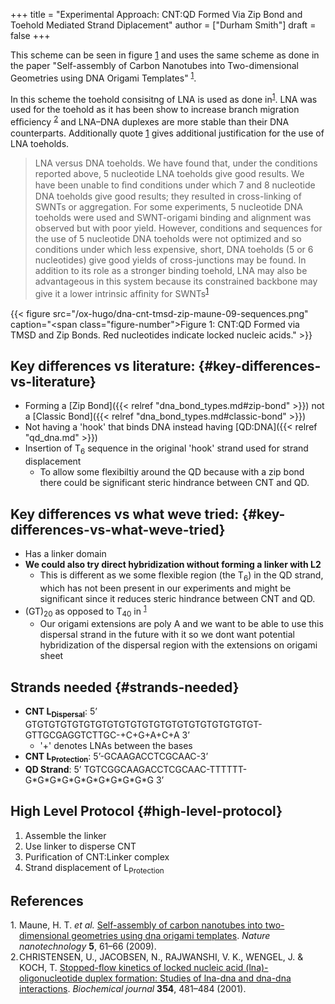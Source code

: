 +++
title = "Experimental Approach: CNT:QD Formed Via Zip Bond and Toehold Mediated Strand Diplacement"
author = ["Durham Smith"]
draft = false
+++

This scheme can be seen in figure [1](#figure--fig:TMSD-CNT-QD) and uses the same scheme as done in the paper "Self-assembly of Carbon Nanotubes into Two-dimensional Geometries using DNA Origami Templates" <sup><a href="#citeproc_bib_item_1">1</a></sup>.

In this scheme the toehold consisitng of LNA is used as done in<sup><a href="#citeproc_bib_item_1">1</a></sup>.  LNA was used for the toehold as it has been show to increase branch migration efﬁciency <sup><a href="#citeproc_bib_item_2">2</a></sup> and LNA–DNA duplexes are more stable than their DNA counterparts. Additionally quote [1](#orgb6f4207) gives additional justification for the use of LNA toeholds.

> LNA versus DNA toeholds. We have found that, under the conditions reported above, 5 nucleotide LNA toeholds give good results. We have been unable to ﬁnd conditions under which 7 and 8 nucleotide DNA toeholds give good results; they resulted in cross-linking of SWNTs or aggregation. For some experiments, 5 nucleotide DNA toeholds were used and SWNT-origami binding and alignment was observed but with poor yield. However, conditions and sequences for the use of 5 nucleotide DNA toeholds were not optimized and so conditions under which less expensive, short, DNA toeholds (5 or 6 nucleotides) give good yields of cross-junctions may be found. In addition to its role as a stronger binding toehold, LNA may also be advantageous in this system because its constrained backbone may give it a lower intrinsic afﬁnity for SWNTs<sup><a href="#citeproc_bib_item_1">1</a></sup>

<a id="figure--fig:TMSD-CNT-QD"></a>

{{< figure src="/ox-hugo/dna-cnt-tmsd-zip-maune-09-sequences.png" caption="<span class=\"figure-number\">Figure 1: </span>CNT:QD Formed via TMSD and Zip Bonds. Red nucleotides indicate locked nucleic acids." >}}


## Key differences vs literature: {#key-differences-vs-literature}

-   Forming a [Zip Bond]({{< relref "dna_bond_types.md#zip-bond" >}}) not a [Classic Bond]({{< relref "dna_bond_types.md#classic-bond" >}})
-   Not having a 'hook' that binds DNA instead having [QD:DNA]({{< relref "qd_dna.md" >}})
-   Insertion of T<sub>6</sub> sequence in the original 'hook' strand used for strand displacement
    -   To allow some flexibiltiy around the QD because with a zip bond there could be significant steric hindrance between CNT and QD.


## Key differences vs what weve tried: {#key-differences-vs-what-weve-tried}

-   Has a linker domain
-   **We could also try direct hybridization without forming a linker with L2**
    -   This is different as we some flexible region (the T<sub>6</sub>) in the QD strand, which has not been present in our experiments and might be significant since it reduces steric hindrance between CNT and QD.
-   (GT)<sub>20</sub> as opposed to T<sub>40</sub> in <sup><a href="#citeproc_bib_item_1">1</a></sup>
    -   Our origami extensions are poly A and we want to be able to use this dispersal strand in the future with it so we dont want potential hybridization of the dispersal region with the extensions on origami sheet


## Strands needed {#strands-needed}

-   **CNT L<sub>Dispersal</sub>**: 5ʼ GTGTGTGTGTGTGTGTGTGTGTGTGTGTGTGTGTGTGTGT-GTTGCGAGGTCTTGC-+C+G+A+C+A 3ʼ
    -   '+' denotes LNAs between the bases
-   **CNT L<sub>Protection</sub>**: 5ʼ-GCAAGACCTCGCAAC-3ʼ
-   **QD Strand**: 5ʼ TGTCGGCAAGACCTCGCAAC-TTTTTT-G\*G\*G\*G\*G\*G\*G\*G\*G\*G\*G 3ʼ


## High Level Protocol {#high-level-protocol}

1.  Assemble the linker
2.  Use linker to disperse CNT
3.  Purification of CNT:Linker complex
4.  Strand displacement of L<sub>Protection</sub>

## References

<style>.csl-left-margin{float: left; padding-right: 0em;}
 .csl-right-inline{margin: 0 0 0 1em;}</style><div class="csl-bib-body">
  <div class="csl-entry"><a id="citeproc_bib_item_1"></a>
    <div class="csl-left-margin">1.</div><div class="csl-right-inline">Maune, H. T. <i>et al.</i> <a href="https://doi.org/10.1038/nnano.2009.311">Self-assembly of carbon nanotubes into two-dimensional geometries using dna origami templates</a>. <i>Nature nanotechnology</i> <b>5</b>, 61–66 (2009).</div>
  </div>
  <div class="csl-entry"><a id="citeproc_bib_item_2"></a>
    <div class="csl-left-margin">2.</div><div class="csl-right-inline">CHRISTENSEN, U., JACOBSEN, N., RAJWANSHI, V. K., WENGEL, J. &#38; KOCH, T. <a href="https://doi.org/10.1042/bj3540481">Stopped-flow kinetics of locked nucleic acid (lna)-oligonucleotide duplex formation: Studies of lna-dna and dna-dna interactions</a>. <i>Biochemical journal</i> <b>354</b>, 481–484 (2001).</div>
  </div>
</div>
